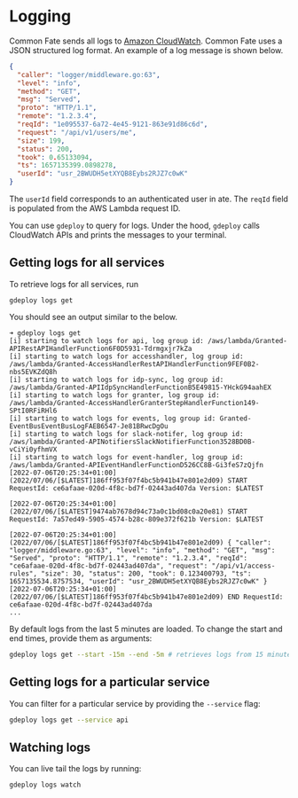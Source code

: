 # Logging

Common Fate sends all logs to [Amazon CloudWatch](https://docs.aws.amazon.com/AmazonCloudWatch/latest/logs/WhatIsCloudWatchLogs.html). Common Fate uses a JSON structured log format. An example of a log message is shown below.

```json
{
  "caller": "logger/middleware.go:63",
  "level": "info",
  "method": "GET",
  "msg": "Served",
  "proto": "HTTP/1.1",
  "remote": "1.2.3.4",
  "reqId": "1e095537-6a72-4e45-9121-863e91d86c6d",
  "request": "/api/v1/users/me",
  "size": 199,
  "status": 200,
  "took": 0.65133094,
  "ts": 1657135399.0898278,
  "userId": "usr_2BWUDH5etXYQB8Eybs2RJZ7c0wK"
}
```

The `userId` field corresponds to an authenticated user in
ate. The `reqId` field is populated from the AWS Lambda request ID.

You can use `gdeploy` to query for logs. Under the hood, `gdeploy` calls CloudWatch APIs and prints the messages to your terminal.

## Getting logs for all services

To retrieve logs for all services, run

```
gdeploy logs get
```

You should see an output similar to the below.

```
➜ gdeploy logs get
[i] starting to watch logs for api, log group id: /aws/lambda/Granted-APIRestAPIHandlerFunction6F0D5931-Tdrmgxjr7kZa
[i] starting to watch logs for accesshandler, log group id: /aws/lambda/Granted-AccessHandlerRestAPIHandlerFunction9FEF0B2-nbs5EVKZdQ8h
[i] starting to watch logs for idp-sync, log group id: /aws/lambda/Granted-APIIdpSyncHandlerFunctionB5E49815-YHckG94aahEX
[i] starting to watch logs for granter, log group id: /aws/lambda/Granted-AccessHandlerGranterStepHandlerFunction149-SPtI0RFiRHl6
[i] starting to watch logs for events, log group id: Granted-EventBusEventBusLogFAEB6547-Je81BRwcDgOu
[i] starting to watch logs for slack-notifer, log group id: /aws/lambda/Granted-APINotifiersSlackNotifierFunction3528BD0B-vCiYi0yfhmVX
[i] starting to watch logs for event-handler, log group id: /aws/lambda/Granted-APIEventHandlerFunctionD526CC8B-Gi3feS7zQjfn
[2022-07-06T20:25:34+01:00] (2022/07/06/[$LATEST]186ff953f07f4bc5b941b47e801e2d09) START RequestId: ce6afaae-020d-4f8c-bd7f-02443ad407da Version: $LATEST

[2022-07-06T20:25:34+01:00] (2022/07/06/[$LATEST]9474ab7678d94c73a0c1bd08c0a20e81) START RequestId: 7a57ed49-5905-4574-b28c-809e372f621b Version: $LATEST

[2022-07-06T20:25:34+01:00] (2022/07/06/[$LATEST]186ff953f07f4bc5b941b47e801e2d09) { "caller": "logger/middleware.go:63", "level": "info", "method": "GET", "msg": "Served", "proto": "HTTP/1.1", "remote": "1.2.3.4", "reqId": "ce6afaae-020d-4f8c-bd7f-02443ad407da", "request": "/api/v1/access-rules", "size": 30, "status": 200, "took": 0.123400793, "ts": 1657135534.8757534, "userId": "usr_2BWUDH5etXYQB8Eybs2RJZ7c0wK" }
[2022-07-06T20:25:34+01:00] (2022/07/06/[$LATEST]186ff953f07f4bc5b941b47e801e2d09) END RequestId: ce6afaae-020d-4f8c-bd7f-02443ad407da
...
```

By default logs from the last 5 minutes are loaded. To change the start and end times, provide them as arguments:

```bash
gdeploy logs get --start -15m --end -5m # retrieves logs from 15 minutes ago, until 5 minutes ago
```

## Getting logs for a particular service

You can filter for a particular service by providing the `--service` flag:

```bash
gdeploy logs get --service api
```

## Watching logs

You can live tail the logs by running:

```
gdeploy logs watch
```

